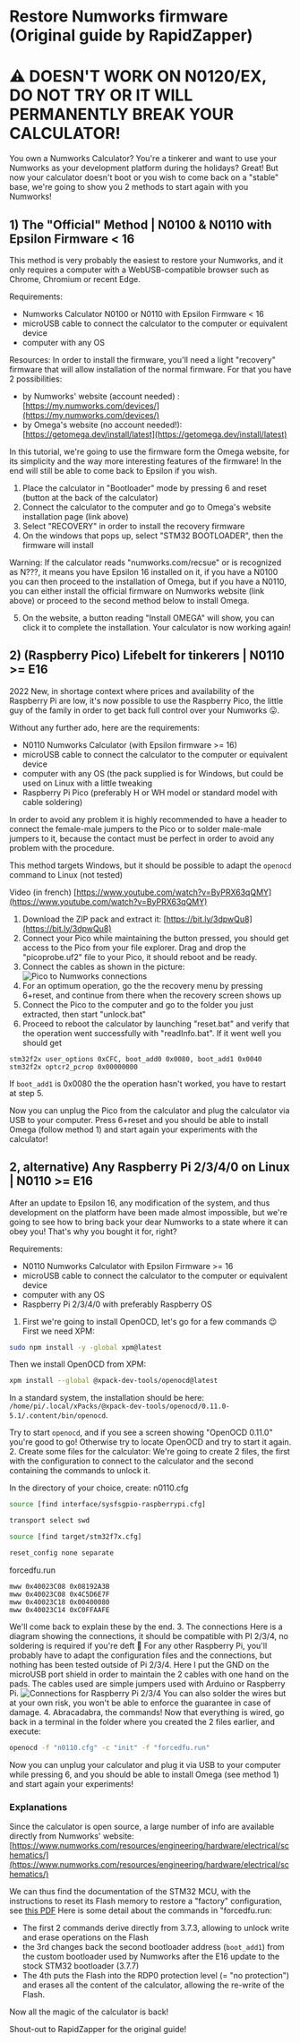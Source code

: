 # Restore Numworks firmware (Original guide by RapidZapper)

# ⚠️ DOESN'T WORK ON N0120/EX, DO NOT TRY OR IT WILL PERMANENTLY BREAK YOUR CALCULATOR!

You own a Numworks Calculator? You're a tinkerer and want to use your Numworks as your development platform during the holidays? Great! But now your calculator doesn't boot or you wish to come back on a "stable" base, we're going to show you 2 methods to start again with you Numworks!

## 1) The "Official" Method | N0100 & N0110 with Epsilon Firmware < 16

This method is very probably the easiest to restore your Numworks, and it only requires a computer with a WebUSB-compatible browser such as Chrome, Chromium or recent Edge.

Requirements:
- Numworks Calculator N0100 or N0110 with Epsilon Firmware < 16
- microUSB cable to connect the calculator to the computer or equivalent device
- computer with any OS

Resources:
In order to install the firmware, you'll need a light "recovery" firmware that will allow installation of the normal firmware.
For that you have 2 possibilities:
- by Numworks' website (account needed) : [https://my.numworks.com/devices/](https://my.numworks.com/devices/)
- by Omega's website (no account needed!): [https://getomega.dev/install/latest](https://getomega.dev/install/latest)

In this tutorial, we're going to use the firmware form the Omega website, for its simplicity and the way more interesting features of the firmware!
In the end will still be able to come back to Epsilon if you wish.

1. Place the calculator in "Bootloader" mode by pressing 6 and reset (button at the back of the calculator)
2. Connect the calculator to the computer and go to Omega's website installation page (link above)
3. Select "RECOVERY" in order to install the recovery firmware
4. On the windows that pops up, select "STM32 BOOTLOADER", then the firmware will install

Warning: If the calculator reads "numworks.com/recsue" or is recognized as N???, it means you have Epsilon 16 installed on it, if you have a N0100 you can then proceed to the installation of Omega, but if you have a N0110, you can either install the official firmware on Numworks website (link above) or proceed to the second method below to install Omega.

5. On the website, a button reading "Install OMEGA" will show, you can click it to complete the installation.
Your calculator is now working again!

## 2) (Raspberry Pico) Lifebelt for tinkerers | N0110 >= E16

2022 New, in shortage context where prices and availability of the Raspberry Pi are low, it's now possible to use the Raspberry Pico, the little guy of the family in order to get back full control over your Numworks 😛.

Without any further ado, here are the requirements:

- N0110 Numworks Calculator (with Epsilon firmware >= 16)
- microUSB cable to connect the calculator to the computer or equivalent device
- computer with any OS (the pack supplied is for Windows, but could be used on Linux with a little tweaking
- Raspberry Pi Pico (preferably H or WH model or standard model with cable soldering)

In order to avoid any problem it is highly recommended to have a header to connect the female-male jumpers to the Pico or to solder male-male jumpers to it, because the contact must be perfect in order to avoid any problem with the procedure.

This method targets Windows, but it should be possible to adapt the `openocd` command to Linux (not tested)

Video (in french)  [https://www.youtube.com/watch?v=ByPRX63qQMY](https://www.youtube.com/watch?v=ByPRX63qQMY)

1. Download the ZIP pack and extract it: [https://bit.ly/3dpwQu8](https://bit.ly/3dpwQu8)
2. Connect your Pico while maintaining the button pressed, you should get access to the Pico from your file explorer. Drag and drop the "picoprobe.uf2" file to your Pico, it should reboot and be ready.
3. Connect the cables as shown in the picture: ![Pico to Numworks connections](pico-connections.png)
4. For an optimum operation, go the the recovery menu by pressing 6+reset, and continue from there when the recovery screen shows up
5. Connect the Pico to the computer and go to the folder you just extracted, then start "unlock.bat"
6. Proceed to reboot the calculator by launching "reset.bat" and verify that the operation went successfully with "readInfo.bat". If it went well you should get
```
stm32f2x user_options 0xCFC, boot_add0 0x0080, boot_add1 0x0040
stm32f2x optcr2_pcrop 0x00000000
```
If `boot_add1` is 0x0080 the the operation hasn't worked, you have to restart at step 5.

Now you can unplug the Pico from the calculator and plug the calculator via USB to your computer. Press 6+reset and you should be able to install Omega (follow method 1) and start again your experiments with the calculator!

## 2, alternative) Any Raspberry Pi 2/3/4/0 on Linux | N0110 >= E16

After an update to Epsilon 16, any modification of the system, and thus development on the platform have been made almost impossible, but we're going to see how to bring back your dear Numworks to a state where it can obey you! That's why you bought it for, right?

Requirements:
- N0110 Numworks Calculator with Epsilon Firmware >= 16
- microUSB cable to connect the calculator to the computer or equivalent device
- computer with any OS
- Raspberry Pi 2/3/4/0 with preferably Raspberry OS

1. First we're going to install OpenOCD, let's go for a few commands 😉
First we need XPM:
```bash
sudo npm install -y -global xpm@latest
```
Then we install OpenOCD from XPM:
```bash
xpm install --global @xpack-dev-tools/openocd@latest
```
In a standard system, the installation should be here: `/home/pi/.local/xPacks/@xpack-dev-tools/openocd/0.11.0-5.1/.content/bin/openocd`.

Try to start `openocd`, and if you see a screen showing "OpenOCD 0.11.0" you're good to go!
Otherwise try to locate OpenOCD and try to start it again.
2. Create some files for the calculator:
We're going to create 2 files, the first with the configuration to connect to the calculator and the second containing the commands to unlock it.

In the directory of your choice, create:
n0110.cfg
```bash
source [find interface/sysfsgpio-raspberrypi.cfg]

transport select swd

source [find target/stm32f7x.cfg]

reset_config none separate
```
forcedfu.run
```
mww 0x40023C08 0x08192A3B
mww 0x40023C08 0x4C5D6E7F
mww 0x40023C18 0x00400080
mww 0x40023C14 0xC0FFAAFE
```
We'll come back to explain these by the end.
3. The connections
Here is a diagram showing the connections, it should be compatible with PI 2/3/4, no soldering is required if you're deft 🙂
For any other Raspberry Pi, you'll probably have to adapt the configuration files and the connections, but nothing has been tested outside of Pi 2/3/4.
Here I put the GND on the microUSB port shield in order to maintain the 2 cables with one hand on the pads.
The cables used are simple jumpers used with Arduino or Raspberry Pi.
![Connections for Raspberry Pi 2/3/4](rpi-connections.png)
You can also solder the wires but at your own risk, you won't be able to enforce the guarantee in case of damage.
4. Abracadabra, the commands!
Now that everything is wired, go back in a terminal in the folder where you created the 2 files earlier, and execute:
```bash
openocd -f "n0110.cfg" -c "init" -f "forcedfu.run"
```
Now you can unplug your calculator and plug it via USB to your computer while pressing 6, and you should be able to install Omega (see method 1) and start again your experiments!

### Explanations
Since the calculator is open source, a large number of info are available directly from Numworks' website: [https://www.numworks.com/resources/engineering/hardware/electrical/schematics/](https://www.numworks.com/resources/engineering/hardware/electrical/schematics/)

We can thus find the documentation of the STM32 MCU, with the instructions to reset its Flash memory to restore a "factory" configuration, see [this PDF](https://www.numworks.com/resources/engineering/hardware/electrical/parts/stm32f730-arm-mcu-reference-manual-1b6e1356.pdf)
Here is some detail about the commands in "forcedfu.run:
- The first 2 commands derive directly from 3.7.3, allowing to unlock write and erase operations on the Flash
- the 3rd changes back the second bootloader address (`boot_add1`) from the custom bootloader used by Numworks after the E16 update to the stock STM32 bootloader (3.7.7)
- The 4th puts the Flash into the RDP0 protection level (= "no protection") and erases all the content of the calculator, allowing the re-write of the Flash.

Now all the magic of the calculator is back!

Shout-out to RapidZapper for the original guide!
